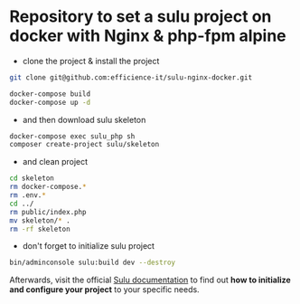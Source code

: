 # Repository to set a sulu project on docker with Nginx & php-fpm alpine

- clone the project & install the project
```bash
git clone git@github.com:efficience-it/sulu-nginx-docker.git
```

```bash
docker-compose build
docker-compose up -d
```

- and then download sulu skeleton
```bash
docker-compose exec sulu_php sh
composer create-project sulu/skeleton
```
- and clean project
```bash
cd skeleton
rm docker-compose.*
rm .env.*
cd ../
rm public/index.php
mv skeleton/* .
rm -rf skeleton
```
- don't forget to initialize sulu project
```bash
bin/adminconsole sulu:build dev --destroy
```
Afterwards, visit the official [Sulu documentation](http://docs.sulu.io/en/latest/book/getting-started.html) to find out **how to initialize and configure your project** to your specific needs.
